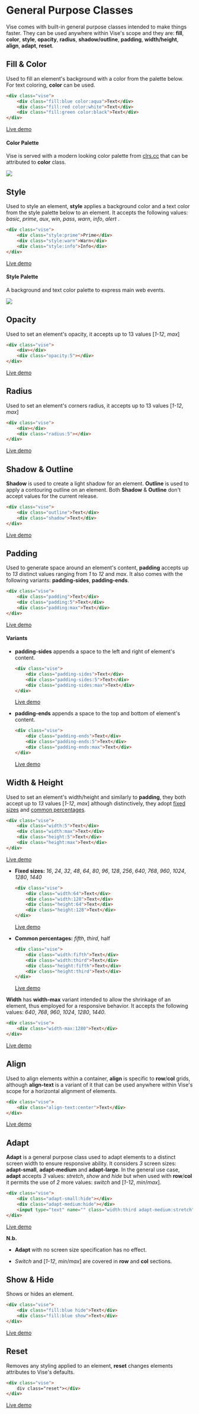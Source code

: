# General Purpose Classes

Vise comes with built-in general purpose classes intended to make things faster. They can be used anywhere within Vise's scope and they are: **fill**, **color**, **style**, **opacity**, **radius**, **shadow/outline**, **padding**, **width/height**, **align**, **adapt**, **reset**.



## Fill & Color

Used to fill an element's background with a color from the palette below. For text coloring, **color** can be used.

```html
<div class="vise">
    <div class="fill:blue color:aqua">Text</div>
    <div class="fill:red color:white">Text</div>
    <div class="fill:green color:black">Text</div>
</div>
```

[Live demo](http://cssdeck.com/labs/kbrc3xmv)

#### Color Palette

Vise is served with a modern looking color palette from [clrs.cc](https://clrs.cc/) that can be attributed to **color** class.

<img src="http://appforgelab.com/vise/color-palette.svg"/>


## Style

Used to style an element, **style** applies a background color and a text color from the style palette below to an element. It accepts the following values: *basic*, *prime*, *aux*, *win*, *pass*, *warn*, *info*, *alert* .

```html
<div class="vise">
    <div class="style:prime">Prime</div>
    <div class="style:warn">Warn</div>
    <div class="style:info">Info</div>
</div>
```

[Live demo](http://cssdeck.com/labs/v3htkdrv)

#### **Style Palette**

A background and text color palette to express main web events. 

<img src="http://appforgelab.com/vise/style.svg"/>



## Opacity

Used to set an element's opacity, it accepts up to 13 values  [*1-12*, *max*]

```html
<div class="vise">
    <div></div>
    <div class="opacity:5"></div>
</div>
```

[Live demo](http://cssdeck.com/labs/zaeleyhacg)



## Radius

Used to set an element's corners radius, it accepts up to 13 values  [*1-12*, *max*]

```html
<div class="vise">
    <div></div>
    <div class="radius:5"></div>
</div>
```

[Live demo](http://cssdeck.com/labs/mrcm9fkn)



## Shadow & Outline

**Shadow** is used to create a light shadow for an element. **Outline** is used to apply a contouring outline on an element. Both **Shadow** & **Outline** don't accept values for the current release.

```html
<div class="vise">
    <div class="outline">Text</div>
    <div class="shadow">Text</div>
</div>
```

[Live demo](http://cssdeck.com/labs/z34mwsq0ef)



## Padding

Used to generate space around an element's content, **padding** accepts up to *13* distinct values ranging from *1* to *12* and *max*. It also comes with the following variants: **padding-sides**, **padding-ends**.

```html
<div class="vise">
    <div class="padding">Text</div>
    <div class="padding:5">Text</div>
    <div class="padding:max">Text</div>
</div>
```

[Live demo](http://cssdeck.com/labs/jhnsgjre)

#### Variants

- **padding-sides** appends a space to the left and right of element's content.

  ```html
  <div class="vise">
      <div class="padding-sides">Text</div>
      <div class="padding-sides:5">Text</div>
      <div class="padding-sides:max">Text</div>
  </div>
  ```

  [Live demo](http://cssdeck.com/labs/lrl2ejld)

- **padding-ends** appends a space to the top and bottom of element's content.

  ```html
  <div class="vise">
      <div class="padding-ends">Text</div>
      <div class="padding-ends:5">Text</div>
      <div class="padding-ends:max">Text</div>
  </div>
  ```

  [Live demo](http://cssdeck.com/labs/lrl2ejld)




## Width & Height

Used to set an element's width/height and similarly to **padding**, they both accept up to *13* values [*1-12*, *max*] although distinctively, they adopt <u>fixed sizes</u> and <u>common percentages</u>. 

```html
<div class="vise">
    <div class="width:5">Text</div>	
    <div class="width:max">Text</div>
    <div class="height:5">Text</div>
    <div class="height:max">Text</div>
</div>
```

[Live demo](http://cssdeck.com/labs/v02wajqp)

- **Fixed sizes:** *16*, *24*, *32*, *48*, *64*, *80*, *96*, *128*, *256*, *640*, *768*, *960*, *1024*, *1280*, *1440*

  ```html
  <div class="vise">
      <div class="width:64">Text</div>
      <div class="width:128">Text</div>
      <div class="height:64">Text</div>
      <div class="height:128">Text</div>
  </div>
  ```

  [Live demo](http://cssdeck.com/labs/8fqtmqc9)

- **Common percentages:** *fifth*, *third*, half

  ```html
  <div class="vise">
      <div class="width:fifth">Text</div>
      <div class="width:third">Text</div>
      <div class="height:fifth">Text</div>
      <div class="height:third">Text</div>
  </div>
  ```

  [Live demo](http://cssdeck.com/labs/vcnxzwok)

**Width** has **width-max** variant intended to allow the shrinkage of an element, thus employed for a responsive behavior. It accepts the following values: *640*, *768*, *960*, *1024*, *1280*, *1440*.

```html
<div class="vise">
    <div class="width-max:1280">Text</div>
</div>
```

[Live demo](http://cssdeck.com/labs/bqh0yabu)



## Align

Used to align elements within a container, **align** is specific to **row**/**col** grids, although **align-text** is a variant of it that can be used anywhere within Vise's scope for a horizontal alignment of elements.

```html
<div class="vise">
    <div class="align-text:center">Text</div>
</div>
```

[Live demo](http://cssdeck.com/labs/rhjeamtz)



## Adapt

**Adapt** is a general purpose class used to adapt elements to a distinct screen width to ensure responsive ability. It considers *3* screen sizes: **adapt-small**, **adapt-medium** and **adapt-large**. In the general use case, **adapt** accepts *3* values: *stretch*, *show* and *hide* but when used with **row**/**col** it permits the use of *2* more values: *switch* and [*1-12*, *min*/*max*].

```html
<div class="vise">
    <div class="adapt-small:hide"></div>
    <div class="adapt-medium:hide"></div>
    <input type="text" name="" class="width:third adapt-medium:stretch">
</div>
```

[Live demo](http://cssdeck.com/labs/hq4s6bik)

**N.b.** 

- **Adapt** with no screen size specification has no effect.

- *Switch* and [*1-12*, *min*/*max*] are covered in **row** and **col** sections. 



## Show & Hide

Shows or hides an element.

```html
<div class="vise">
    <div class="fill:blue hide">Text</div>
    <div class="fill:blue show">Text</div>
</div>
```

[Live demo](http://cssdeck.com/labs/pe2kv6lh)



## Reset

Removes any styling applied to an element, **reset** changes elements attributes to Vise's defaults.

```html
<div class="vise">	
    div class="reset"></div>
</div>	
```

[Live demo](http://cssdeck.com/labs/6lr5c0nr)
